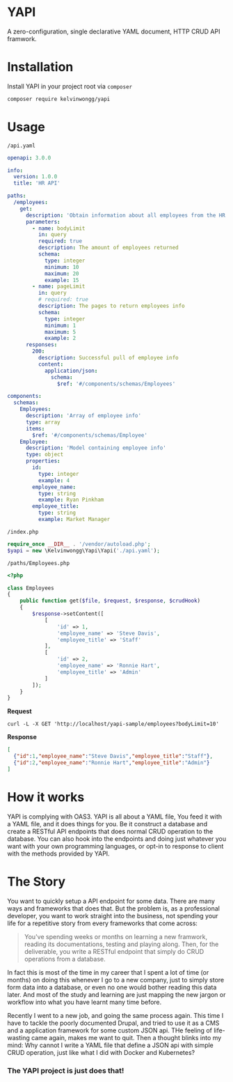 # YAPI
A zero-configuration, single declarative YAML document, HTTP CRUD API framwork.

# Installation
Install YAPI in your project root via `composer`
```sh
composer require kelvinwongg/yapi
```

# Usage
`/api.yaml`
```yml
openapi: 3.0.0

info:
  version: 1.0.0
  title: 'HR API'

paths:
  /employees:
    get:
      description: 'Obtain information about all employees from the HR database'
      parameters: 
        - name: bodyLimit
          in: query
          required: true
          description: The amount of employees returned
          schema:
            type: integer
            minimum: 10
            maximum: 20
            example: 15
        - name: pageLimit
          in: query
          # required: true
          description: The pages to return employees info
          schema:
            type: integer
            minimum: 1
            maximum: 5
            example: 2
      responses:
        200:
          description: Successful pull of employee info
          content:
            application/json:
              schema:
                $ref: '#/components/schemas/Employees'

components:
  schemas:
    Employees:
      description: 'Array of employee info'
      type: array
      items:
        $ref: '#/components/schemas/Employee'
    Employee:
      description: 'Model containing employee info'
      type: object
      properties:
        id:
          type: integer
          example: 4
        employee_name:
          type: string
          example: Ryan Pinkham
        employee_title:
          type: string
          example: Market Manager
```

`/index.php`
```php
require_once __DIR__ . '/vendor/autoload.php';
$yapi = new \Kelvinwongg\Yapi\Yapi('./api.yaml');
```

`/paths/Employees.php`
```php
<?php

class Employees
{	
	public function get($file, $request, $response, $crudHook)
	{
		$response->setContent([
			[
				'id' => 1,
				'employee_name' => 'Steve Davis',
				'employee_title' => 'Staff'
			],
			[
				'id' => 2,
				'employee_name' => 'Ronnie Hart',
				'employee_title' => 'Admin'
			]
		]);
	}
}
```

**Request**
```console
curl -L -X GET 'http://localhost/yapi-sample/employees?bodyLimit=10'
```

**Response**
```json
[
  {"id":1,"employee_name":"Steve Davis","employee_title":"Staff"},
  {"id":2,"employee_name":"Ronnie Hart","employee_title":"Admin"}
]
```

# How it works
YAPI is complying with OAS3.
YAPI is all about a YAML file, You feed it with a YAML file, and it does things for you.
Be it construct a database and create a RESTful API endpoints that does normal CRUD operation to the database.
You can also hook into the endpoints and doing just whatever you want with your own programming languages, or opt-in to response to client with the methods provided by YAPI.

# The Story
You want to quickly setup a API endpoint for some data. There are many ways and frameworks that does that. But the problem is, as a professional developer, you want to work straight into the business, not spending your life for a repetitive story from every frameworks that come across:

> You've spending weeks or months on learning a new framwork, reading its documentations, testing and playing along. Then, for the deliverable, you write a RESTful endpoint that simply do CRUD operations from a database.

In fact this is most of the time in my career that I spent a lot of time (or months) on doing this whenever I go to a new company, just to simply store form data into a database, or even no one would bother reading this data later. And most of the study and learning are just mapping the new jargon or workflow into what you have learnt many time before.

Recently I went to a new job, and going the same process again. This time I have to tackle the poorly documented Drupal, and tried to use it as a CMS and a application framework for some custom JSON api. THe feeling of life-wasting came again, makes me want to quit. Then a thought blinks into my mind: Why cannot I write a YAML file that define a JSON api with simple CRUD operation, just like what I did with Docker and Kubernetes?

### The YAPI project is just does that!